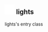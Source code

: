 ## <img src="../../.gitbook/assets/base.png" width="32" height="32" /> lights
lights's entry class<br>
